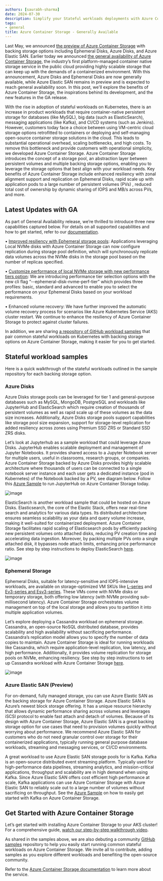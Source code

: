 ```yaml
---
authors: [saurabh-sharma]
date: 2024-07-30
description: Simplify your Stateful workloads deployments with Azure Container Storage
tags:
- general
title: Azure Container Storage - Generally Available
---
```


Last May, we announced [the preview of Azure Container Storage](https://azure.microsoft.com/en-us/blog/transforming-containerized-applications-with-azure-container-storage-now-in-preview/) with backing storage options including Ephemeral Disks, Azure Disks, and Azure Elastic SAN. Earlier today we announced [the general availability of Azure Container Storage](https://aka.ms/Azure-container-storage-ga-blog), the industry’s first platform-managed container native storage service in the public cloud providing highly scalable storage that can keep up with the demands of a containerized environment. With this announcement, Azure Disks and Ephemeral Disks are now generally available, while Azure Elastic SAN remains in preview and is expected to reach general availability soon. In this post, we'll explore the benefits of Azure Container Storage, the inspirations behind its development, and the new features in the GA release.

With the rise in adoption of stateful workloads on Kubernetes, there is an increase in product workloads that require container-native persistent storage for databases (like MySQL), big data (such as ElasticSearch), messaging applications (like Kafka), and CI/CD systems (such as Jenkins). However, customers today face a choice between using VM-centric cloud storage options retrofitted to containers or deploying and self-managing open-source container storage solutions in the cloud. This leads to substantial operational overhead, scaling bottlenecks, and high costs. To remove this bottleneck and provide customers with operational simplicity, we developed Azure Container Storage. Azure Container Storage introduces the concept of a storage pool, an abstraction layer between persistent volumes and multiple backing storage options, enabling you to leverage the storage options that best align with your workload needs. Key benefits of Azure Container Storage include enhanced resiliency with zonal alignment support and replication on Ephemeral Disks,  rapid scale up with application pods to a large number of persistent volumes (PVs) , reduced total cost of ownership by dynamic sharing of IOPS and MB/s across PVs, and more.   

## Latest Updates with GA

As part of General Availability release, we’re thrilled to introduce three new capabilities captured below. For details on all supported capabilities and how to get started, refer to our [documentation](https://learn.microsoft.com/en-us/azure/storage/container-storage/container-storage-aks-quickstart).   

•	[Improved resiliency with Ephemeral storage pools](https://learn.microsoft.com/en-us/azure/storage/container-storage/use-container-storage-with-local-nvme-replication): Applications leveraging Local NVMe disks with Azure Container Storage can now configure replication during storage pool definition, which will synchronously replicate data volumes across the NVMe disks in the storage pool based on the number of replicas specified.

•	[Customize performance of local NVMe storage with new performance tiers  option](https://learn.microsoft.com/azure/storage/container-storage/use-container-storage-with-local-disk#optimize-performance-when-using-local-nvme): We are introducing performance tier selection options with the new cli flag “--ephemeral-disk-nvme-perf-tier” which provides three profiles: basic, standard and advanced to enable you to select the performance on your Ephemeral Disks based on your workload requirements.

•	Enhanced volume recovery: We have further improved the automatic volume recovery process for scenarios like Azure Kubernetes Service (AKS) cluster restart. We continue to enhance the resiliency of Azure Container Storage to protect against cluster failures. 

In addition, we are sharing [a repository of GitHub workload samples](https://aka.ms/AzureContainerStorageSamples) that pair common stateful workloads on Kubernetes with backing storage options on Azure Container Storage, making it easier for you to get started. 

## Stateful workload samples

Here is a quick walkthrough of the stateful workloads outlined in the sample repository for each backing storage option.

### Azure Disks
Azure Disks storage pools can be leveraged for tier 1 and general-purpose databases such as MySQL, MongoDB, PostgreSQL and workloads like JupyterHub and ElasticSearch which require creation of thousands of persistent volumes as well as rapid scale up of these volumes as the data size increases. Additionally, Azure Disks storage pools support capabilities like storage pool size expansion, support for storage-level replication for added resiliency across zones using Premium SSD ZRS or Standard SSD ZRS disks. 

Let’s look at Jupyterhub as a sample workload that could leverage Azure Disks. JupyterHub enables scalable deployment and management of Jupyter Notebooks. It provides shared access to a Jupyter Notebook server for multiple users, useful in classrooms, research groups, or companies. Azure Container Storage backed by Azure Disks provides highly scalable architecture where thousands of users can be connected to a single notebook server instance and each user gets a dedicated instance (pod in Kubernetes) of the Notebook backed by a PV, see diagram below. Follow this [Azure Sample](https://github.com/Azure-Samples/azure-container-storage-samples/tree/main/jupyter) to run JupyterHub on Azure Container Storage today.

![image](https://github.com/user-attachments/assets/e6ce89d0-8d4c-4eb9-a6bf-f733966e5afb)


ElasticSearch is another workload sample that could be hosted on Azure Disks. Elasticsearch, the core of the Elastic Stack, offers near real-time search and analytics for various data types. Its distributed architecture ensures seamless scalability as your data and query volume increase, making it well-suited for containerized deployment. Azure Container Storage facilitates rapid scaling of Elasticsearch pods by efficiently packing new persistent volumes onto attached disks, reducing PV creation time and accelerating data ingestion. Moreover, by packing multiple PVs onto a single attached disk, it bypasses node attach limits, enhancing price performance ratio. See step by step instructions to deploy ElasticSearch [here](https://github.com/Azure-Samples/azure-container-storage-samples/tree/main/ElasticSearch). 

 ![image](https://github.com/user-attachments/assets/bce91895-58c8-4598-81d1-f0aac6876279)


 
### Ephemeral Storage
Ephemeral Disks, suitable for latency-sensitive and IOPS-intensive workloads, are available on storage-optimized VM SKUs like [L-series](https://learn.microsoft.com/en-us/azure/virtual-machines/lsv3-series) and [Ev3-series and Esv3-series](https://learn.microsoft.com/en-us/azure/virtual-machines/ev3-esv3-series). These VMs come with NVMe disks or temporary storage, both offering low latency (with NVMe providing sub-millisecond latency). Azure Container Storage orchestrates volume management on top of the local storage and allows you to partition it into multiple application volumes. 

Let’s explore deploying a Cassandra workload on ephemeral storage. Cassandra, an open-source NoSQL distributed database, provides scalability and high availability without sacrificing performance. Cassandra’s replication model allows you to specify the number of data copies to maintain. Azure Container Storage is ideal for running workloads like Cassandra, which require application-level replication, low latency, and high performance. Additionally, it provides volume replication for storage pools on NVMe, enhancing resiliency. See step by step instructions to set up Cassandra workload with Azure Container Storage [here](https://github.com/Azure-Samples/azure-container-storage-samples/tree/main/cassandra). 


![image](https://github.com/user-attachments/assets/acda72bb-1e73-434a-870f-74289fb57e07)

 

### Azure Elastic SAN (Preview) 
For on-demand, fully managed storage, you can use Azure Elastic SAN as the backing storage for Azure Container Storage. Azure Elastic SAN is Azure’s newest block storage offering. It has a unique resource hierarchy that allows dynamic performance sharing across volumes and leverages iSCSI protocol to enable fast attach and detach of volumes. Because of its design with Azure Container Storage, Azure Elastic SAN is a great backing storage option for use cases that need to provision volumes quickly without worrying about performance. We recommend Azure Elastic SAN for customers who do not need granular control over storage for their containerized applications, typically running general purpose database workloads, streaming and messaging services, or CI/CD environments. 

A great workload to use Azure Elastic SAN storage pools for is Kafka. Kafka is an open-source distributed event streaming platform. Typically used for high-performance data pipelines, streaming analytics, and mission-critical applications, throughput and scalability are in high demand when using Kafka. Since Azure Elastic SAN offers cost efficient high performance at scale, Kafka applications can use Azure Container Storage with Azure Elastic SAN to reliably scale out to a large number of volumes without sacrificing on throughput. See the [Azure Sample](https://github.com/Azure-Samples/azure-container-storage-samples/tree/main/kafka) on how to easily get started with Kafka on Azure Container Storage.  

## Get Started with Azure Container Storage

Let’s get started with installing Azure Container Storage to your AKS cluster! For a comprehensive guide, [watch our step-by-step walkthrough video](https://aka.ms/AzureContainerStorageSkilling). 

As shared in the samples above, we are also debuting a community [GitHub samples](https://aka.ms/AzureContainerStorageSamples) repository to help you easily start running common stateful workloads on Azure Container Storage. We invite all to contribute, adding samples as you explore different workloads and benefiting the open-source community. 

Refer to the [Azure Container Storage documentation](https://learn.microsoft.com/en-us/azure/storage/container-storage/) to learn more about the service.